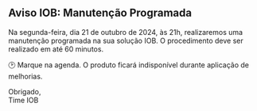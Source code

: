 ## Aviso IOB: Manutenção Programada

Na segunda-feira, dia 21 de outubro de 2024, às 21h, realizaremos uma manutenção programada na sua solução IOB. O procedimento deve ser realizado em até 60 minutos.  

🕑 Marque na agenda. O produto ficará indisponível durante aplicação de melhorias.


Obrigado,\
Time IOB
